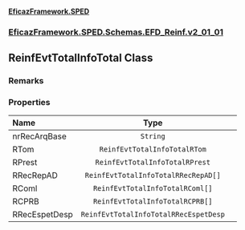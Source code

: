 #### [EficazFramework.SPED](EficazFrameworkSPED.md 'EficazFramework SPED')
### [EficazFramework.SPED.Schemas.EFD_Reinf.v2_01_01](EficazFramework.SPED.Schemas.EFD_Reinf.v2_01_01.md 'EficazFramework.SPED.Schemas.EFD_Reinf.v2_01_01')

## ReinfEvtTotalInfoTotal Class

### Remarks
### Properties

| Name | Type | |
| :--- | :---: | :--- |
| nrRecArqBase | `String` |  |
| RTom | `ReinfEvtTotalInfoTotalRTom` |  |
| RPrest | `ReinfEvtTotalInfoTotalRPrest` |  |
| RRecRepAD | `ReinfEvtTotalInfoTotalRRecRepAD[]` |  |
| RComl | `ReinfEvtTotalInfoTotalRComl[]` |  |
| RCPRB | `ReinfEvtTotalInfoTotalRCPRB[]` |  |
| RRecEspetDesp | `ReinfEvtTotalInfoTotalRRecEspetDesp` |  |
